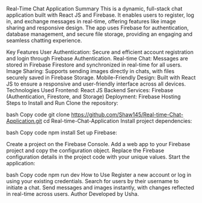 Real-Time Chat Application
Summary
This is a dynamic, full-stack chat application built with React JS and Firebase. It enables users to register, log in, and exchange messages in real-time, offering features like image sharing and responsive design. The app uses Firebase for authentication, database management, and secure file storage, providing an engaging and seamless chatting experience.

Key Features
User Authentication: Secure and efficient account registration and login through Firebase Authentication.
Real-time Chat: Messages are stored in Firebase Firestore and synchronized in real-time for all users.
Image Sharing: Supports sending images directly in chats, with files securely saved in Firebase Storage.
Mobile-Friendly Design: Built with React JS to ensure a responsive and user-friendly interface across all devices.
Technologies Used
Frontend: React JS
Backend Services: Firebase (Authentication, Firestore, and Storage)
Deployment: Firebase Hosting
Steps to Install and Run
Clone the repository:

bash
Copy code
git clone https://github.com/Shaw145/Real-time-Chat-Application.git
cd Real-time-Chat-Application
Install project dependencies:

bash
Copy code
npm install
Set up Firebase:

Create a project on the Firebase Console.
Add a web app to your Firebase project and copy the configuration object.
Replace the Firebase configuration details in the project code with your unique values.
Start the application:

bash
Copy code
npm run dev
How to Use
Register a new account or log in using your existing credentials.
Search for users by their username to initiate a chat.
Send messages and images instantly, with changes reflected in real-time across users.
Author
Developed by Usha.
